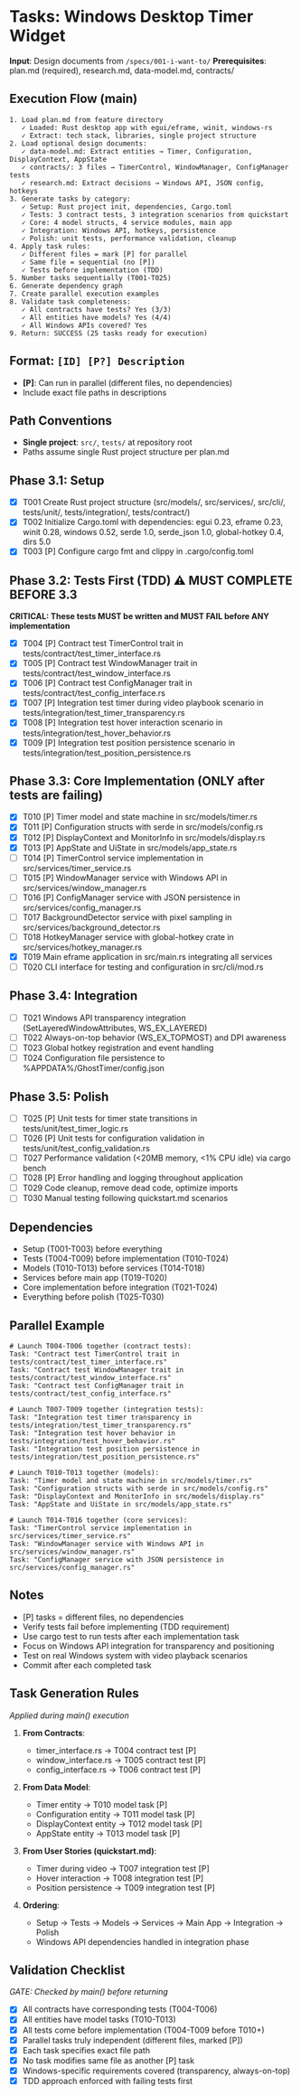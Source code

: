 # Tasks: Windows Desktop Timer Widget

**Input**: Design documents from `/specs/001-i-want-to/`
**Prerequisites**: plan.md (required), research.md, data-model.md, contracts/

## Execution Flow (main)
```
1. Load plan.md from feature directory
   ✓ Loaded: Rust desktop app with egui/eframe, winit, windows-rs
   ✓ Extract: tech stack, libraries, single project structure
2. Load optional design documents:
   ✓ data-model.md: Extract entities → Timer, Configuration, DisplayContext, AppState
   ✓ contracts/: 3 files → TimerControl, WindowManager, ConfigManager tests
   ✓ research.md: Extract decisions → Windows API, JSON config, hotkeys
3. Generate tasks by category:
   ✓ Setup: Rust project init, dependencies, Cargo.toml
   ✓ Tests: 3 contract tests, 3 integration scenarios from quickstart
   ✓ Core: 4 model structs, 4 service modules, main app
   ✓ Integration: Windows API, hotkeys, persistence
   ✓ Polish: unit tests, performance validation, cleanup
4. Apply task rules:
   ✓ Different files = mark [P] for parallel
   ✓ Same file = sequential (no [P])
   ✓ Tests before implementation (TDD)
5. Number tasks sequentially (T001-T025)
6. Generate dependency graph
7. Create parallel execution examples
8. Validate task completeness:
   ✓ All contracts have tests? Yes (3/3)
   ✓ All entities have models? Yes (4/4)
   ✓ All Windows APIs covered? Yes
9. Return: SUCCESS (25 tasks ready for execution)
```

## Format: `[ID] [P?] Description`
- **[P]**: Can run in parallel (different files, no dependencies)
- Include exact file paths in descriptions

## Path Conventions
- **Single project**: `src/`, `tests/` at repository root
- Paths assume single Rust project structure per plan.md

## Phase 3.1: Setup
- [x] T001 Create Rust project structure (src/models/, src/services/, src/cli/, tests/unit/, tests/integration/, tests/contract/)
- [x] T002 Initialize Cargo.toml with dependencies: egui 0.23, eframe 0.23, winit 0.28, windows 0.52, serde 1.0, serde_json 1.0, global-hotkey 0.4, dirs 5.0
- [x] T003 [P] Configure cargo fmt and clippy in .cargo/config.toml

## Phase 3.2: Tests First (TDD) ⚠️ MUST COMPLETE BEFORE 3.3
**CRITICAL: These tests MUST be written and MUST FAIL before ANY implementation**
- [x] T004 [P] Contract test TimerControl trait in tests/contract/test_timer_interface.rs
- [x] T005 [P] Contract test WindowManager trait in tests/contract/test_window_interface.rs  
- [x] T006 [P] Contract test ConfigManager trait in tests/contract/test_config_interface.rs
- [x] T007 [P] Integration test timer during video playbook scenario in tests/integration/test_timer_transparency.rs
- [x] T008 [P] Integration test hover interaction scenario in tests/integration/test_hover_behavior.rs
- [x] T009 [P] Integration test position persistence scenario in tests/integration/test_position_persistence.rs

## Phase 3.3: Core Implementation (ONLY after tests are failing)
- [x] T010 [P] Timer model and state machine in src/models/timer.rs
- [x] T011 [P] Configuration structs with serde in src/models/config.rs
- [x] T012 [P] DisplayContext and MonitorInfo in src/models/display.rs
- [x] T013 [P] AppState and UiState in src/models/app_state.rs
- [ ] T014 [P] TimerControl service implementation in src/services/timer_service.rs
- [ ] T015 [P] WindowManager service with Windows API in src/services/window_manager.rs
- [ ] T016 [P] ConfigManager service with JSON persistence in src/services/config_manager.rs
- [ ] T017 BackgroundDetector service with pixel sampling in src/services/background_detector.rs
- [ ] T018 HotkeyManager service with global-hotkey crate in src/services/hotkey_manager.rs
- [x] T019 Main eframe application in src/main.rs integrating all services
- [ ] T020 CLI interface for testing and configuration in src/cli/mod.rs

## Phase 3.4: Integration
- [ ] T021 Windows API transparency integration (SetLayeredWindowAttributes, WS_EX_LAYERED)
- [ ] T022 Always-on-top behavior (WS_EX_TOPMOST) and DPI awareness
- [ ] T023 Global hotkey registration and event handling
- [ ] T024 Configuration file persistence to %APPDATA%/GhostTimer/config.json

## Phase 3.5: Polish
- [ ] T025 [P] Unit tests for timer state transitions in tests/unit/test_timer_logic.rs
- [ ] T026 [P] Unit tests for configuration validation in tests/unit/test_config_validation.rs
- [ ] T027 Performance validation (<20MB memory, <1% CPU idle) via cargo bench
- [ ] T028 [P] Error handling and logging throughout application
- [ ] T029 Code cleanup, remove dead code, optimize imports
- [ ] T030 Manual testing following quickstart.md scenarios

## Dependencies
- Setup (T001-T003) before everything
- Tests (T004-T009) before implementation (T010-T024)
- Models (T010-T013) before services (T014-T018)
- Services before main app (T019-T020)
- Core implementation before integration (T021-T024)
- Everything before polish (T025-T030)

## Parallel Example
```
# Launch T004-T006 together (contract tests):
Task: "Contract test TimerControl trait in tests/contract/test_timer_interface.rs"
Task: "Contract test WindowManager trait in tests/contract/test_window_interface.rs"
Task: "Contract test ConfigManager trait in tests/contract/test_config_interface.rs"

# Launch T007-T009 together (integration tests):
Task: "Integration test timer transparency in tests/integration/test_timer_transparency.rs"
Task: "Integration test hover behavior in tests/integration/test_hover_behavior.rs"
Task: "Integration test position persistence in tests/integration/test_position_persistence.rs"

# Launch T010-T013 together (models):
Task: "Timer model and state machine in src/models/timer.rs"
Task: "Configuration structs with serde in src/models/config.rs"
Task: "DisplayContext and MonitorInfo in src/models/display.rs"
Task: "AppState and UiState in src/models/app_state.rs"

# Launch T014-T016 together (core services):
Task: "TimerControl service implementation in src/services/timer_service.rs"
Task: "WindowManager service with Windows API in src/services/window_manager.rs"
Task: "ConfigManager service with JSON persistence in src/services/config_manager.rs"
```

## Notes
- [P] tasks = different files, no dependencies
- Verify tests fail before implementing (TDD requirement)
- Use cargo test to run tests after each implementation task
- Focus on Windows API integration for transparency and positioning
- Test on real Windows system with video playback scenarios
- Commit after each completed task

## Task Generation Rules
*Applied during main() execution*

1. **From Contracts**:
   - timer_interface.rs → T004 contract test [P]
   - window_interface.rs → T005 contract test [P] 
   - config_interface.rs → T006 contract test [P]
   
2. **From Data Model**:
   - Timer entity → T010 model task [P]
   - Configuration entity → T011 model task [P]
   - DisplayContext entity → T012 model task [P]
   - AppState entity → T013 model task [P]
   
3. **From User Stories (quickstart.md)**:
   - Timer during video → T007 integration test [P]
   - Hover interaction → T008 integration test [P]
   - Position persistence → T009 integration test [P]

4. **Ordering**:
   - Setup → Tests → Models → Services → Main App → Integration → Polish
   - Windows API dependencies handled in integration phase

## Validation Checklist
*GATE: Checked by main() before returning*

- [x] All contracts have corresponding tests (T004-T006)
- [x] All entities have model tasks (T010-T013)
- [x] All tests come before implementation (T004-T009 before T010+)
- [x] Parallel tasks truly independent (different files, marked [P])
- [x] Each task specifies exact file path
- [x] No task modifies same file as another [P] task
- [x] Windows-specific requirements covered (transparency, always-on-top)
- [x] TDD approach enforced with failing tests first